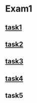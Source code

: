 # Exam1

## [task1](https://github.com/eldorjonneymatov/task1)

## [task2](https://github.com/eldorjonneymatov/task2)

## [task3](https://github.com/eldorjonneymatov/task3)

## [task4](https://github.com/eldorjonneymatov/task3/tree/main/apps/users)

## task5
